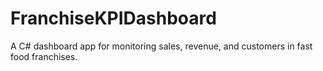 # FranchiseKPIDashboard
A C# dashboard app for monitoring sales, revenue, and customers in fast food franchises.
